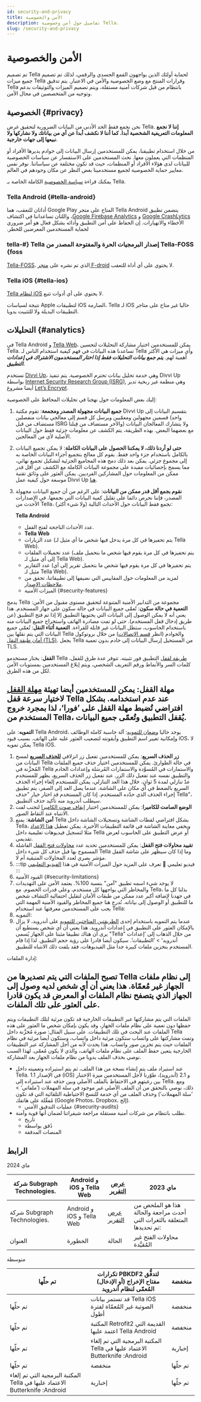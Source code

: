 ```yaml
---
id: security-and-privacy
title: الأمن والخصوصية
description: تفاصيل حول أمن وخصوصية Tella.
slug: /security-and-privacy
---
```


#  الأمن والخصوصية

تم تصميم Tella لحماية أولئك الذين يواجهون القمع الجسدي والرقمي، لذلك تم تصميم جميع ميزات Tella وقرارات المنتج مع وضع الخصوصية والأمن في الاعتبار. يتم تدقيق Tella بانتظام من قبل شركات أمنية مستقلة، ويتم تصميم الميزات والتوثيقات بدعم وتوجيه من المتخصصين في مجال الأمن.


## الخصوصية {#privacy}

نحن نجمع فقط الحد الأدنى من البيانات الضرورية لتحقيق غرض Tella. **إننا لا نجمع المعلومات التعريفية الشخصية أبدا. كما أننا لا نكشف أبدا عن أي من بياناتك ولا نشاركها ولا نبيعها إلى جهات خارجية**.

من خلال استخدام تطبيقنا، يمكن للمستخدمين إرسال البيانات إلى خوادم يديرها الأفراد أو المنظمات التي يعملون معها. نحث المستخدمين على الاستفسار عن سياسات الخصوصية للبيانات لدى هؤلاء الأفراد أو المنظمات، حيث قد تكون مختلفة عن سياساتنا. نوفر نفس معايير حماية الخصوصية لجميع مستخدمينا بغض النظر عن مكان وجودهم في العالم.

يمكنك قراءة [سياسة الخصوصية](/privacy) الكاملة الخاصة بـ Tella.


### ‫‫Tella Android {#tella-android}

يتضمن تطبيق ‫‫Tella Android المتاح على متجر Google Play أداتان للتعقب، هما [Google CrashLytics](https://firebase.google.com/docs/crashlytics) و [Google Firebase Analytics](https://firebase.google.com/docs/analytics)، واللتان تساعداننا في اكتشاف الأخطاء والانهيارات. إن الحفاظ على أمن التطبيق وأدائه بشكل فعال هو أمر ضروري لحماية المستخدمين المعرضين للخطر.

### ‫Tella-FOSS إصدار البرمجيات الحرة والمفتوحة المصدر من Tella‏ {#tella-foss}

[Tella-FOSS](/faq#is-tella-available-on-f-droid)، الذي تم نشره على [متجر F-droid](https://f-droid.org/en/packages/org.hzontal.tellaFOSS/) لا يحتوي على أي أداة للتعقب.


### ‫Tella iOS {#tella-ios}

[Tella لنظام iOS](https://apps.apple.com/us/app/tella-document-protect/id1598152580) لا يحتوي على أي أدوات تتبع.

نتيجة لسياسات Apple لتطبيقات iOS الصارمة، Tella لـ iOS حاليا غير متاح على متاجر التطبيقات البديلة ولا للتثبيت يدويا.

## التحليلات {#analytics}

في Tella Android و [Tella Web](/tella-web)، يمكن للمستخدمين اختيار مشاركة التحليلات لتحسين Tella. تساعدنا هذه البيانات في فهم كيفية استخدام الناس لـ Tella وأي ميزات هي الأكثر أهمية لهم. ***يتم جمع بيانات التحليلات فقط إذا اختار المستخدمون الاشتراك في إعدادات التطبيق.***

نستخدم [Divvi Up](https://divviup.org/)، وهي خدمة تحليل بيانات تحترم الخصوصية. يتم تنفيذ Divvi Up بواسطة [Internet Security Research Group (ISRG)](https://www.abetterinternet.org/), وهي منظمة غير ربحية تدير أيضا مشروع [Let’s Encrypt](https://letsencrypt.org/).

إليك بعض المعلومات حول نهجنا في تحليلات المحافظ على الخصوصية:

1. **جميع البيانات مجهولة المصدر ومجمعة**: تقوم مكتبة Divvi Up بتقسيم البيانات إلى قسمين مجهولين ومعمّيين ويرسل كل قسم إلى معالجي بيانات منفصلين (واحد مستضاف من قبل ISRG والآخر مستضاف من قِبلنا) ولا يتشارك المعالجان البيانات مع بعضهما البعض. بهذه الطريقة، يتم الكشف عن معلومات جزئية فقط حول البيانات الأصلية لأي من المعالجين.
2. **حتى لو أردنا ذلك، لا يمكننا الحصول على البيانات الكاملة**: لا يمكن تجميع البيانات بالكامل باستخدام جزء واحد فقط. يقوم كل معالج بتجميع أجزاء البيانات الخاصة به إلى مجموع جزئي. يمكن بعد ذلك دمج هذه المجاميع الجزئية لتشكيل تجميع نهائي، مما يسمح بإحصائيات مفيدة على مجموعة البيانات الكاملة مع الكشف عن أقل قدر ممكن من المعلومات حول المشاركين الفرديين. يمكن العثور على وثائق تقنية موسعة حول كيفية عمل Divvi Up [هنا](https://docs.divviup.org/).
3. **نقوم بجمع أقل قدر ممكن من البيانات**: على الرغم من أن جميع البيانات مجهولة المصدر، فإننا نحرص دائما على تقليل كمية البيانات التي نجمعها. في الإصدارات الأحدث من Tella، نجمع فقط البيانات حول الأحداث التالية (ولا شيء أكثر):

   **Tella Android**
    - عدد الأحداث الناجحة لفتح القفل.
    - **Tella Web**
    - عدد الزيارات (يتم تحفيزها في كل مرة يدخل فيها شخص ما أي مثيل لـ Tella Web).
    - عدد تحميلات الملفات (يتم تحفيزها في كل مرة يقوم فيها شخص ما بتحميل ملف إلى أي مثيل لـ Tella Web).
    - عدد التقارير (يتم تحفيزها في كل مرة يقوم فيها شخص ما بتحميل تقرير إلى أي مثيل لـ Tella Web).
    -  لمزيد من المعلومات حول المقاييس التي نضيفها إلى تطبيقاتنا، تحقق من [ملاحظات الإصدار](/releases).
    - الميزات الأمنية {#security-features}


يدمج Tella مجموعة من التدابير الأمنية المتنوعة لتحقيق مستوى مقبول من الأمن:
**التعمية في حالة سكون**: تُعمّى جميع البيانات في حالة سكون على جهاز المستخدم. هذا يعني أنه لا يمكن الوصول إلى البيانات التي يحتويها التطبيق إلا إذا تم فتح التطبيق (عن طريق إدخال قفل المستخدم). حتى لو تمت مصادرة الهاتف واستخراج جميع البيانات منه باستخدام الحاسوب، ستظل البيانات غير قابلة للقراءة.
**التعمية أثناء النقل**: تُعمّى جميع البيانات التي يتم نقلها بين Tella والخوادم (انظر [قسم الاتصالات](/features#connecting-to-servers)) من خلال بروتوكول [أمان طبقة النقل (TLS)](https://en.wikipedia.org/wiki/Transport_Layer_Security). يجعل Tella من المستحيل إرسال البيانات إلى خادم بدون تعمية TLS.


**القفل**: يختار مستخدمو Tella [طريقة لقفل](/features#app-lock) التطبيق فور تثبيته. تتوفر عدة طرق للقفل، كلمات السر والأنماط ورقم التعريف الشخصي، ويتم إبلاغ المستخدمين بمستويات الأمن لكل من هذه الطرق.


## **مهلة القفل**: يمكن للمستخدمين أيضا تهيئة [مهلة القفل](/features#lock-timeout-configuration) لاختيار سرعة قفل Tella عند عدم استخدامه. بشكل افتراضي تُضبط مهلة القفل على ’فورا‘، لذا بمجرد خروج المستخدم من Tella، يُقفل التطبيق وتُعمّى جميع البيانات.

**التمويه**: على Tella Android، يوجد حاليا [وضعان للتمويه](features#camouflage): آلة حاسبة كاملة الوظائف وإمكانية تغيير اسم التطبيق وأيقونته لتصعيب العثور عليه على الهاتف. بسبب قيود iOS، لا يمكن تمويه Tella iOS.



1. **زر الحذف السريع**: يمكن للمستخدمين تفعيل زر انزلاقي **[للحذف السريع](features#quick-delete)** لمسح البيانات من Tella في حالة الطوارئ. يمكن للمستخدمين اختيار حذف جميع الملفات المُخزَّنة في Tella والاستمارات في المُسوَّدة والاستمارات المُرسَلة وإعدادات الخادم والتطبيق نفسه عند تفعيل ذلك الزر. عند تفعيل زر الحذف السريع، يظهر للمستخدم عدّ تنازلي لمدة 5 ثوانٍ. خلال هذا العد التنازلي، يمكن للمستخدم إلغاء إجراء الحذف السريع بالضغط في أي مكان على الشاشة. عندما يصل العد إلى الصفر، يتم تطبيق إجراء الحذف الذي حدّده المستخدم. إذا كان المستخدم قد اختار خيار "حذف Tella"، سيطلب أندرويد منه تأكيد حذف التطبيق.
2. **الوضع الصامت للكاميرا**: يمكن للمستخدمين اختيار [إيقاف صوت الكاميرا](/features#camera-silent-mode) لتجنب لفت الانتباه عند التقاط الصور.
3. **أمن الشاشة**: يمنع Tella بشكل افتراضي لقطات الشاشة وتسجيلات الشاشة داخل Tella، ويخفي معاينة الشاشة في قائمة التطبيقات الأخيرة. يمكن تعطيل [هذا الإعداد](/features#screen-security) مثلا لتسجيل فيديوهات تعليمية داخل Tella أو عرض التطبيق على الحاسوب لعرض تقديمي.
4. **تقييد محاولات فتح القفل**: يمكن للمستخدمين تحديد عدد [محاولات فتح القفل](features#restrict-unlocking-attempts) الفاشلة المسموح بها قبل حذف كل شيء داخل Tella وما إذا كان سيظهر على شاشة القفل مؤشر بصري لعدد المحاولات المتبقية  أم لا.
5. :::tip فيديو تعليمي 🎥
تعرف على المزيد حول الميزات الأمنية في هذا [الفيديو التعليمي](/video-tutorials#additional-security-features)
:::
6. القيود الأمنية {#security-limitations}
7. لا يوجد شيء اسمه تطبيق "آمن" بنسبة 100%. يعتمد الأمن على التهديدات والمخاطر التي يواجهها كل مستخدم، وعلى قدرات الخصوم. مع Tella، بذلنا كل ما في جهدنا لإضافة أكبر عدد ممكن من طبقات الأمان لتقليل احتمالية اكتشاف شخص ما للتطبيق أو الوصول إلى بياناته. نُدرج هنا جميع المخاطر والقيود الأمنية المهمة التي يجب على المستخدمين معرفتها عند استخدام Tella:
8. التمويه:
9. عندما يتم التمويه باستخدام إحدى [الطريقتين المتاحتين للتمويه](/features#camouflage) على أندرويد، لا يزال بالإمكان العثور على التطبيق في إعدادات أندرويد. هذا يعني أن أي شخص يستطيع أن يرى أن هناك تطبيقا مثبتا على الجهاز يُسمى "Tella" من خلال الذهاب إلى ’إعدادات أندرويد‘ > ’التطبيقات‘. سيكون أيضا قادرا على رؤية حجم التطبيق. لذا إذا قام المستخدم بتخزين ملفات كبيرة جدا مثل الفيديوهات، فقد يلفت ذلك الانتباه للتطبيق.

إدارة الملفات:


## تصبح الملفات التي يتم تصديرها من Tella إلى نظام ملفات الجهاز غير مُعمّاة. هذا يعني أن أي شخص لديه وصول إلى الجهاز الذي يتصفح نظام الملفات أو المعرض قد يكون قادرا على العثور على تلك الملفات.

الملفات التي يتم مشاركتها عبر التطبيقات الخارجية قد تكون مرئية لتلك التطبيقات ويتم حفظها دون تعمية على نظام ملفات الجهاز، وقد يكون بإمكان شخص ما العثور على هذه الملفات عند البحث في تلك التطبيقات. على سبيل المثال: صورة مُخزَّنة داخل Tella وتمت مشاركتها على واتساب ستكون مرئية داخل واتساب، وستكون أيضا مرئية في نظام الملفات حيث يتم تخزين صور واتساب. هذا يحدث لأنه من أجل المشاركة عبر التطبيقات الخارجية يتعين حفظ الملف على نظام ملفات الهاتف، والذي لا يكون مُعمّى. لهذا السبب نوصي بحذف الملف يدويا من نظام ملفات الجهاز بعد المشاركة.



* عند استيراد ملف يتم إنشاء نسخة من هذا الملف، ثم يتم استيراده وتعميته داخل Tella. في الإصدار 1.1 (iOS) و 2.1 (أندرويد)، طوّرنا لأجل المستخدمين ميزة الاختبار بين رغبتهم في الاحتفاظ بالملف الأصلي وبين حذفه عند استيراده إلى Tella. ومع ذلك، نوصي بالتحقق من أن الملف الأصلي غير موجود في سلة المهملات (’ملفاتي‘ > ’سلة المهملات‘) وحذف الملف من أي خدمة للنسخ الاحتياطية التلقائية التي قد تكون مُفعَّلة على هاتفك (Google Photos، Dropbox، إلخ).
    * عمليات التدقيق الأمني {#security-audits}
* نطلب بانتظام من شركات أمنية مستقلة مراجعة شيفراتنا لضمان أنها قوية وآمنة.
    * تاريخ
    * دُقق بواسطة
    * المنصات المدققة


## الرابط

ماي 2024

| شركة Subgraph Technologies. | Android و iOS و Tella Web | [عرض التقرير](</assets/2024.05.18 - Subgraph - Updated Report.pdf>)    | ماي 2023      |
| -----|----------|----|-----------|
| شركة Subgraph Technologies. | Android و iOS و Tella Web |  [عرض التقرير](</assets/2023.05 - Tella security audit - Final report.pdf>) |هذا هو الملخص من أحدث مراجعة والحالة المتعلقة بالثغرات التي تم تحديدها:|
| العنوان | الخطورة | الحالة |محاولات الفتح غير المُقيَّدة|


متوسطة


| تم حلّها                                               | تكرارات PBKDF2 لتدفُّق مفتاح الإخراج (أو الإدخال) المُعمّى لنظام أندرويد    | منخفضة      |
|-----------------------------------------------------|-------------|-------------|
| تم حلّها                        | قد تستمر بيانات Tella iOS الصوتية غير المُعمّاة لفترة أطول      | منخفضة |
| تم حلّها     | المكتبة Retrofit2 القديمة التي اعتمد عليها Tella Android         | منخفضة    |
| تم حلّها  | ‫المكتبة البرمجية التي تم إلغاء الاعتماد عليها في Tella Android‏: Butterknife         | إخبارية    |
| تم حلّها         | منخفضة         | تم حلّها    |
| ‫المكتبة البرمجية التي تم إلغاء الاعتماد عليها في Tella Android‏: Butterknife    | إخبارية| تم حلّها |
